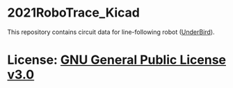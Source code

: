 # 2021RoboTrace_Kicad

This repository contains circuit data for line-following robot ([UnderBird](https://www.youtube.com/watch?v=3UgktZoH9lk)).

# License: [GNU General Public License v3.0](https://github.com/shimotoriharuki/2021RoboTrace_Kicad/blob/master/COPYING)
